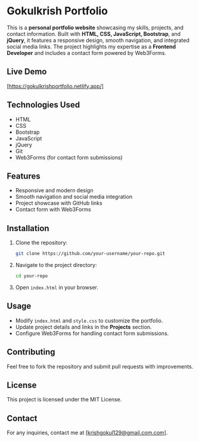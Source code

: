# Gokulkrish Portfolio

This is a **personal portfolio website** showcasing my skills, projects, and contact information. Built with **HTML, CSS, JavaScript, Bootstrap**, and **jQuery**, it features a responsive design, smooth navigation, and integrated social media links. The project highlights my expertise as a **Frontend Developer** and includes a contact form powered by Web3Forms.

## Live Demo
[https://gokulkrishportfolio.netlify.app/]

## Technologies Used
- HTML
- CSS
- Bootstrap
- JavaScript
- jQuery
- Git
- Web3Forms (for contact form submissions)

## Features
- Responsive and modern design
- Smooth navigation and social media integration
- Project showcase with GitHub links
- Contact form with Web3Forms

## Installation
1. Clone the repository:
   ```bash
   git clone https://github.com/your-username/your-repo.git
   ```
2. Navigate to the project directory:
   ```bash
   cd your-repo
   ```
3. Open `index.html` in your browser.

## Usage
- Modify `index.html` and `style.css` to customize the portfolio.
- Update project details and links in the **Projects** section.
- Configure Web3Forms for handling contact form submissions.

## Contributing
Feel free to fork the repository and submit pull requests with improvements.

## License
This project is licensed under the MIT License.

## Contact
For any inquiries, contact me at [krishgokul129@gmail.com.com].
